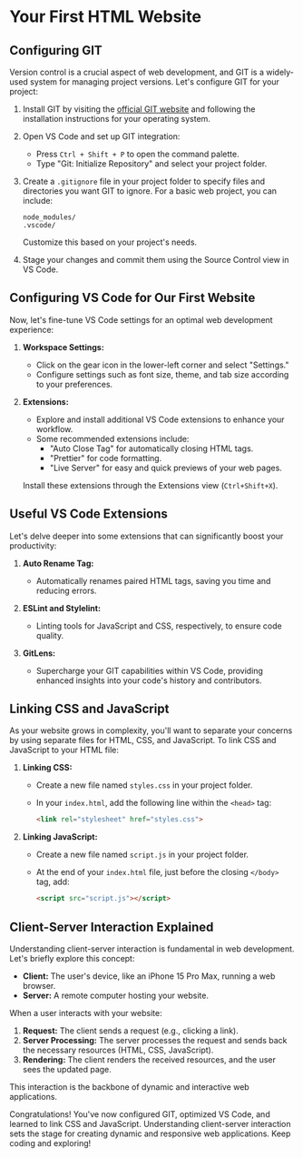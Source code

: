 # Your First HTML Website

## Configuring GIT

Version control is a crucial aspect of web development, and GIT is a widely-used system for managing project versions.
Let's configure GIT for your project:

1. Install GIT by visiting the [official GIT website](https://git-scm.com/) and following the installation instructions
   for your operating system.

2. Open VS Code and set up GIT integration:
    - Press `Ctrl + Shift + P` to open the command palette.
    - Type "Git: Initialize Repository" and select your project folder.

3. Create a `.gitignore` file in your project folder to specify files and directories you want GIT to ignore. For a
   basic web project, you can include:

   ```
   node_modules/
   .vscode/
   ```

   Customize this based on your project's needs.

4. Stage your changes and commit them using the Source Control view in VS Code.

## Configuring VS Code for Our First Website

Now, let's fine-tune VS Code settings for an optimal web development experience:

1. **Workspace Settings:**
    - Click on the gear icon in the lower-left corner and select "Settings."
    - Configure settings such as font size, theme, and tab size according to your preferences.

2. **Extensions:**
    - Explore and install additional VS Code extensions to enhance your workflow.
    - Some recommended extensions include:
        - "Auto Close Tag" for automatically closing HTML tags.
        - "Prettier" for code formatting.
        - "Live Server" for easy and quick previews of your web pages.

   Install these extensions through the Extensions view (`Ctrl+Shift+X`).

## Useful VS Code Extensions

Let's delve deeper into some extensions that can significantly boost your productivity:

1. **Auto Rename Tag:**
    - Automatically renames paired HTML tags, saving you time and reducing errors.

2. **ESLint and Stylelint:**
    - Linting tools for JavaScript and CSS, respectively, to ensure code quality.

3. **GitLens:**
    - Supercharge your GIT capabilities within VS Code, providing enhanced insights into your code's history and
      contributors.

## Linking CSS and JavaScript

As your website grows in complexity, you'll want to separate your concerns by using separate files for HTML, CSS, and
JavaScript. To link CSS and JavaScript to your HTML file:

1. **Linking CSS:**
    - Create a new file named `styles.css` in your project folder.
    - In your `index.html`, add the following line within the `<head>` tag:

      ```html
      <link rel="stylesheet" href="styles.css">
      ```

2. **Linking JavaScript:**
    - Create a new file named `script.js` in your project folder.
    - At the end of your `index.html` file, just before the closing `</body>` tag, add:

      ```html
      <script src="script.js"></script>
      ```

## Client-Server Interaction Explained

Understanding client-server interaction is fundamental in web development. Let's briefly explore this concept:

- **Client:** The user's device, like an iPhone 15 Pro Max, running a web browser.
- **Server:** A remote computer hosting your website.

When a user interacts with your website:

1. **Request:** The client sends a request (e.g., clicking a link).
2. **Server Processing:** The server processes the request and sends back the necessary resources (HTML, CSS,
   JavaScript).
3. **Rendering:** The client renders the received resources, and the user sees the updated page.

This interaction is the backbone of dynamic and interactive web applications.

Congratulations! You've now configured GIT, optimized VS Code, and learned to link CSS and JavaScript. Understanding
client-server interaction sets the stage for creating dynamic and responsive web applications. Keep coding and
exploring!